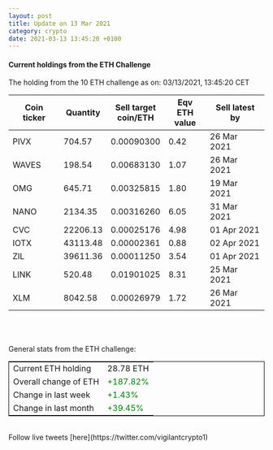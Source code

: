```yaml
---
layout: post
title: Update on 13 Mar 2021
category: crypto
date: 2021-03-13 13:45:20 +0100
---
```

<!-- Global site tag (gtag.js) - Google Analytics -->
<script async src="https://www.googletagmanager.com/gtag/js?id=UA-103831149-5"></script>
<script>
  window.dataLayer = window.dataLayer || [];
  function gtag(){dataLayer.push(arguments);}
  gtag('js', new Date());

  gtag('config', 'UA-103831149-5');
</script>


#### Current holdings from the ETH Challenge

The holding from the 10 ETH challenge as on: 03/13/2021, 13:45:20 CET

|Coin ticker|Quantity|Sell target<br>coin/ETH|Eqv ETH<br>value|Sell latest by|
|-----------|--------|-----------|-----------|--------------|
PIVX|704.57|  0.00090300|0.42|26 Mar 2021|
WAVES|198.54|  0.00683130|1.07|26 Mar 2021|
OMG|645.71|  0.00325815|1.80|19 Mar 2021|
NANO|2134.35|  0.00316260|6.05|31 Mar 2021|
CVC|22206.13|  0.00025176|4.98|01 Apr 2021|
IOTX|43113.48|  0.00002361|0.88|02 Apr 2021|
ZIL|39611.36|  0.00011250|3.54|01 Apr 2021|
LINK|520.48|  0.01901025|8.31|25 Mar 2021|
XLM|8042.58|  0.00026979|1.72|26 Mar 2021|

<br>
<br>
<br>
General stats from the ETH challenge:

<table style="border:1px solid black;margin-left:auto;margin-right:auto;">
	<tbody>
	<tr>
		<td>Current ETH holding</td>
		<td>     28.78 ETH</td>
	</tr>
	<tr>
		<td>Overall change of ETH</td>
		<td><font color="green">+187.82%</font></td>
	</tr>
	<tr>
		<td>Change in last week</td>
		<td><font color="green">+1.43%</font></td>
	</tr>
	<tr>
		<td>Change in last month</td>
		<td><font color="green">+39.45%</font></td>
	</tr>
	</tbody>
</table>

<br>
Follow live tweets [here](https://twitter.com/vigilantcrypto1)
<br>
<br>